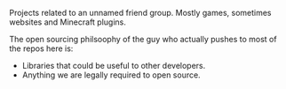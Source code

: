 Projects related to an unnamed friend group. Mostly games, sometimes websites and Minecraft plugins.

The open sourcing philsoophy of the guy who actually pushes to most of the repos here is:

- Libraries that could be useful to other developers.
- Anything we are legally required to open source.
